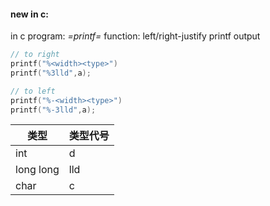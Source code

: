 #### new in c:

in c program:
*=printf=* function: left/right-justify printf output 

```c
// to right
printf("%<width><type>")
printf("%3lld",a);
```

```c
// to left
printf("%-<width><type>")
printf("%-3lld",a);
```


| 类型      | 类型代号 |
| --------- | -------- |
| int       | d        |
| long long | lld      |
| char      | c        |


